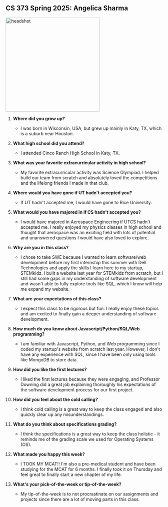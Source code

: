 ## CS 373 Spring 2025: Angelica Sharma
<img src="https://github.com/user-attachments/assets/5d65aa82-2f4e-458a-bd41-789a3e50e85c" alt="headshot" width="300" height="300">

1. **Where did you grow up?**
   - I was born in Wisconsin, USA, but grew up mainly in Katy, TX, which is a suburb near Houston. 

2. **What high school did you attend?**
   - I attended Cinco Ranch High School in Katy, TX. 

3. **What was your favorite extracurricular activity in high school?**
   - My favorite extracurricular activity was Science Olympiad. I helped build our team from scratch and absolutely loved the competitions and the lifelong friends I made in that club.

4. **Where would you have gone if UT hadn't accepted you?**
   - If UT hadn't accepted me, I would have gone to Rice University. 

5. **What would you have majored in if CS hadn't accepted you?**
   - I would have majored in Aerospace Engineering if UTCS hadn't accepted me. I really enjoyed my physics classes in high school and thought that aerospace was an exciting field with lots of potential and unanswered questions I would have also loved  to explore. 

6. **Why are you in this class?**
   - I chose to take SWE because I wanted to learn software/web development before my first internship this summer with Dell Technologies and apply the skills I learn here to my startup, STEMkidz. I built a website last year for STEMkidz from scratch, but I still had some gaps in my understanding of software development and wasn't able to fully explore tools like SQL, which I know will help me expand my website.

7. **What are your expectations of this class?**
   - I expect this class to be rigorous but fun. I really enjoy these topics and am excited to finally gain a deeper understanding of software development.

8. **How much do you know about Javascript/Python/SQL/Web programming?**
   - I am familiar with Javascript, Python, and Web programming since I coded my startup's website from scratch last year. However, I don't have any experience with SQL, since I have been only using tools like MongoDB to store data.

9. **How did you like the first lectures?**
   - I liked the first lectures because they were engaging, and Professor Downing did a great job explaining thoroughly his expectations of the software development process for our first project. 

10. **How did you feel about the cold calling?**
    - I think cold calling is a great way to keep the class engaged and also quickly clear up any misunderstandings.

11. **What do you think about specifications grading?**
    - I think the specifications is a great way to keep the class holistic - it reminds me of the grading scale we used for Operating Systems (OS).

12. **What made you happy this week?**
    - I TOOK MY MCAT!! I'm also a pre-medical student and have been studying for the MCAT for 6 months. I finally took it on Thursday and feel great to finally start a new chapter of my life. 

13. **What's your pick-of-the-week or tip-of-the-week?**
    - My tip-of-the-week is to not procrastinate on our assignments and projects since there are a lot of moving parts in this class. 
